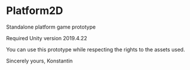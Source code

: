 # Platform2D
 Standalone platform game prototype

Required Unity version 2019.4.22

You can use this prototype while respecting the rights to the assets used.

Sincerely yours,
Konstantin